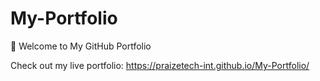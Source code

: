 # My-Portfolio

👋 Welcome to My GitHub Portfolio

Check out my live portfolio:
https://praizetech-int.github.io/My-Portfolio/
